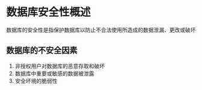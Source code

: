 # 数据库安全性概述

数据库的安全性是指保护数据库以防止不合法使用所造成的数据泄漏、更改或破坏

## 数据库的不安全因素

1. 非授权用户对数据库的恶意存取和破坏
2. 数据库中重要或敏感的数据被泄露
3. 安全坏境的脆弱性
